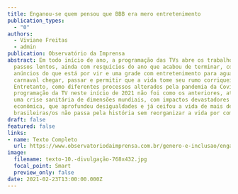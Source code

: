 ```yaml
---
title: Enganou-se quem pensou que BBB era mero entretenimento
publication_types:
  - "0"
authors:
  - Viviane Freitas
  - admin
publication: Observatório da Imprensa
abstract: Em todo início de ano, a programação das TVs abre os trabalhos a
  passos lentos, ainda com resquícios do ano que acabou de terminar, com
  anúncios do que está por vir e uma grade com entretenimento para aguardar o
  carnaval chegar, passar e permitir que a vida tome seu rumo corriqueiro.
  Entretanto, como diferentes processos alterados pela pandemia da Covid-19, a
  programação da TV neste início de 2021 não foi como os anteriores, até porque
  uma crise sanitária de dimensões mundiais, com impactos devastadores na
  econômica, que aprofundou desigualdades e já ceifou a vida de mais de 240 mil
  brasileiras/os não passa pela história sem reorganizar a vida por completo
draft: false
featured: false
links:
- name: Texto Completo
  url: https://www.observatoriodaimprensa.com.br/genero-e-inclusao/enganou-se-quem-pensou-que-bbb-era-mero-entretenimento/
image:
  filename: texto-10.-divulgação-768x432.jpg
  focal_point: Smart
  preview_only: false
date: 2021-02-23T13:00:00.000Z
---
```

